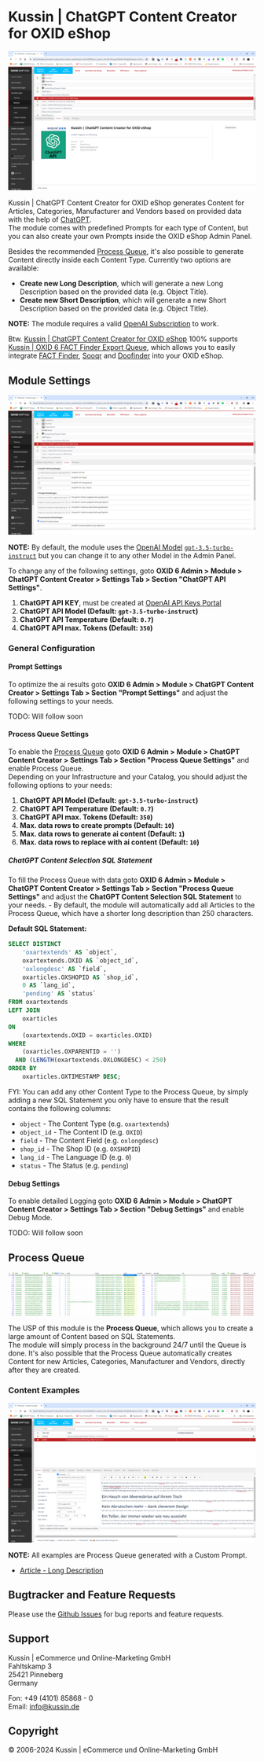 # Kussin | ChatGPT Content Creator for OXID eShop

![OXID 6 Admin > Module > ChatGPT Content Creator > Main Tab](docs/img/Module_ChatGPT_Main.png)

Kussin | ChatGPT Content Creator for OXID eShop generates Content for Articles, Categories, Manufacturer and Vendors
based on provided data with the help of [ChatGPT](https://chat.openai.com/).<br>
The module comes with predefined Prompts for each type of Content, but you can also create your own Prompts inside the
OXID eShop Admin Panel.

Besides the recommended [Process Queue](https://github.com/kussin/OxidChatGptContentCreator/blob/dev/USER_GUIDE.md#process-queue), 
it's also possible to generate Content directly inside each Content Type. Currently two options are available:

* **Create new Long Description**, which will generate a new Long Description based on the provided data (e.g. Object Title).
* **Create new Short Description**, which will generate a new Short Description based on the provided data (e.g. Object Title).

**NOTE:** The module requires a valid [OpenAI Subscription](https://platform.openai.com/) to work.

Btw. [Kussin | ChatGPT Content Creator for OXID eShop](https://github.com/kussin/OxidChatGptContentCreator) 100% supports
[Kussin | OXID 6 FACT Finder Export Queue](https://github.com/kussin/OxidFactFinderExportQueue), which allows you to 
easily integrate [FACT Finder](https://www.fact-finder.de/), [Sooqr](https://www.sooqr.com/) and [Doofinder](https://www.doofinder.com/) 
into your OXID eShop.

## Module Settings

![OXID 6 Admin > Module > ChatGPT Content Creator > Settings Tab](docs/img/Module_ChatGPT_Settings.png)

**NOTE:** By default, the module uses the [OpenAI Model](https://platform.openai.com/docs/models) [`gpt-3.5-turbo-instruct`](https://platform.openai.com/docs/models/gpt-3-5)
but you can change it to any other Model in the Admin Panel.

To change any of the following settings, goto **OXID 6 Admin > Module > ChatGPT Content Creator > Settings Tab > Section "ChatGPT API Settings"**.

1. **ChatGPT API KEY**, must be created at [OpenAI API Keys Portal](https://platform.openai.com/api-keys)
2. **ChatGPT API Model (Default: `gpt-3.5-turbo-instruct`)**
3. **ChatGPT API Temperature (Default: `0.7`)**
4. **ChatGPT API max. Tokens (Default: `350`)**

### General Configuration

#### Prompt Settings

To optimize the ai results goto **OXID 6 Admin > Module > ChatGPT Content Creator > Settings Tab > Section "Prompt Settings"**
and adjust the following settings to your needs.

TODO: Will follow soon

#### Process Queue Settings

To enable the [Process Queue](https://github.com/kussin/OxidChatGptContentCreator/blob/dev/USER_GUIDE.md#process-queue)
goto **OXID 6 Admin > Module > ChatGPT Content Creator > Settings Tab > Section "Process Queue Settings"** and enable 
Process Queue.<br>
Depending on your Infrastructure and your Catalog, you should adjust the following options to your needs:

1. **ChatGPT API Model (Default: `gpt-3.5-turbo-instruct`)**
2. **ChatGPT API Temperature (Default: `0.7`)**
3. **ChatGPT API max. Tokens (Default: `350`)**
4. **Max. data rows to create prompts (Default: `10`)**
5. **Max. data rows to generate ai content (Default: `1`)**
6. **Max. data rows to replace with ai content (Default: `10`)**

##### ChatGPT Content Selection SQL Statement

To fill the Process Queue with data goto **OXID 6 Admin > Module > ChatGPT Content Creator > Settings Tab > Section "Process Queue Settings"**
and adjust the **ChatGPT Content Selection SQL Statement** to your needs. - By default, the module will automatically add
all Articles to the Process Queue, which have a shorter long description than 250 characters.

**Default SQL Statement:**

```sql
SELECT DISTINCT 
    'oxartextends' AS `object`,
    oxartextends.OXID AS `object_id`,
    'oxlongdesc' AS `field`,
    oxarticles.OXSHOPID AS `shop_id`,
    0 AS `lang_id`,
    'pending' AS `status`
FROM oxartextends
LEFT JOIN 
    oxarticles 
ON 
    (oxartextends.OXID = oxarticles.OXID)
WHERE 
    (oxarticles.OXPARENTID = '')
  AND (LENGTH(oxartextends.OXLONGDESC) < 250)
ORDER BY 
    oxarticles.OXTIMESTAMP DESC;
```

FYI: You can add any other Content Type to the Process Queue, by simply adding a new SQL Statement you only have to ensure
that the result contains the following columns:

* `object` - The Content Type (e.g. `oxartextends`)
* `object_id` - The Content ID (e.g. `OXID`)
* `field` - The Content Field (e.g. `oxlongdesc`)
* `shop_id` - The Shop ID (e.g. `OXSHOPID`)
* `lang_id` - The Language ID (e.g. `0`)
* `status` - The Status (e.g. `pending`)

#### Debug Settings

To enable detailed Logging goto **OXID 6 Admin > Module > ChatGPT Content Creator > Settings Tab > Section "Debug Settings"**
and enable Debug Mode.

TODO: Will follow soon

## Process Queue

![OXID 6 Database > Table `kussin_chatgpt_content_creator_queue`](docs/img/Module_ChatGPT_Queue.png)

The USP of this module is the **Process Queue**, which allows you to create a large amount of Content based on SQL Statements.<br>
The module will simply process in the background 24/7 until the Queue is done. It's also possible that the Process Queue
automatically creates Content for new Articles, Categories, Manufacturer and Vendors, directly after they are created.

### Content Examples

![OXID 6 Admin > Manage Articles > Articles > Main Tab > WYSIWYG](docs/img/Module_ChatGPT_Description.png)

**NOTE:** All examples are Process Queue generated with a Custom Prompt.

* [Article - Long Description](docs/examples/oxartextends_oxlongdesc.html)

## Bugtracker and Feature Requests

Please use the [Github Issues](https://github.com/kussin/OxidChatGptContentCreator/issues) for bug reports and feature requests.

## Support

Kussin | eCommerce und Online-Marketing GmbH<br>
Fahltskamp 3<br>
25421 Pinneberg<br>
Germany

Fon: +49 (4101) 85868 - 0<br>
Email: info@kussin.de

## Copyright

&copy; 2006-2024 Kussin | eCommerce und Online-Marketing GmbH